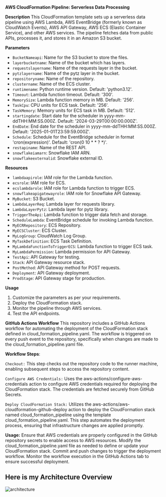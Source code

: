**AWS CloudFormation Pipeline: Serverless Data Processing**

**Description**
This CloudFormation template sets up a serverless data pipeline using AWS Lambda, AWS EventBridge (formerly known as CloudWatch Events), AWS API Gateway, AWS ECS (Elastic Container Service), and other AWS services. The pipeline fetches data from public APIs, processes it, and stores it in an Amazon S3 bucket.

**Parameters**
- `BucketNameapi`: Name for the S3 bucket to store the files.
- `layerbucketname`: Name of the bucket which has layers.
- `requestslayername`: Name of the requests layer in the bucket.
- `pytzlayername`: Name of the pytz layer in the bucket.
- `repositoryname`: Name of the repository.
- `clustername`: Name of the ECS cluster.
- `runtimename`: Python runtime version. Default: 'python3.12'.
- `Timeout`: Lambda function timeout. Default: '300'.
- `MemorySize`: Lambda function memory in MB. Default: '256'.
- `TaskCpu`: CPU units for ECS task. Default: '256'.
- `TaskMemory`: Memory units for ECS task in MB. Default: '512'.
- `startingdate`: Start date for the scheduler in yyyy-mm-ddTHH:MM:SS.000Z. Default: '2024-03-29T00:00:00.000Z'.
- `EndDate`: End date for the scheduler in yyyy-mm-ddTHH:MM:SS.000Z. Default: '2025-01-01T23:59:59.000Z'.
- `Schedule`: Schedule for the EventBridge scheduler in format 'cron(expression)'. Default: 'cron(0 10 * * ? *)'.
- `restapiname`: Name of the REST API.
- `snowflakeiamarn`: Snowflake IAM ARN.
- `snowflakeexternalid`: Snowflake external ID.

**Resources**
- `lambdaapirole`: IAM role for the Lambda function.
- `ecsrole`: IAM role for ECS.
- `ecslambdarole`: IAM role for Lambda function to trigger ECS.
- `snowflakeapigatewayrole`: IAM role for Snowflake API Gateway.
- `MyBucket`: S3 Bucket.
- `LambdaLayerReq`: Lambda layer for requests library.
- `LambdaLayerPytz`: Lambda layer for pytz library.
- `TriggerTheApi`: Lambda function to trigger data fetch and storage.
- `ScheduleLambda`: EventBridge schedule for invoking Lambda function.
- `MyECRRepository`: ECS Repository.
- `MyECSCluster`: ECS Cluster.
- `MyLogGroup`: CloudWatch Log Group.
- `MyTaskDefinition`: ECS Task Definition.
- `MyLambdaFunctionToTriggerECS`: Lambda function to trigger ECS task.
- `MyLambdaPermission`: Lambda permission for API Gateway.
- `TestApi`: API Gateway for testing.
- `Stack`: API Gateway resource stack.
- `PostMethod`: API Gateway method for POST requests.
- `Deployment`: API Gateway deployment.
- `ProdStage`: API Gateway stage for production.

 **Usage**
1. Customize the parameters as per your requirements.
2. Deploy the CloudFormation stack.
3. Monitor the pipeline through AWS services.
4. Test the API endpoints.


**GitHub Actions Workflow**
This repository includes a GitHub Actions workflow for automating the deployment of the CloudFormation stack defined in cloud_formation_pipeline.yaml. The workflow is triggered on every push event to the repository, specifically when changes are made to the cloud_formation_pipeline.yaml file.

**Workflow Steps**:

`Checkout:`
This step checks out the repository code to the runner machine, enabling subsequent steps to access the repository content.

`Configure AWS Credentials:`
Uses the aws-actions/configure-aws-credentials action to configure AWS credentials required for deploying the CloudFormation stack. The credentials are fetched securely from GitHub Secrets.

`Deploy CloudFormation Stack:`
Utilizes the aws-actions/aws-cloudformation-github-deploy action to deploy the CloudFormation stack named cloud_formation_pipeline using the template cloud_formation_pipeline.yaml. This step automates the deployment process, ensuring that infrastructure changes are applied promptly.

**Usage:**
Ensure that AWS credentials are properly configured in the GitHub repository secrets to enable access to AWS resources.
Modify the cloud_formation_pipeline.yaml file as needed to define or update your CloudFormation stack.
Commit and push changes to trigger the deployment workflow.
Monitor the workflow execution in the GitHub Actions tab to ensure successful deployment.
## Here is my Architecture Overview 
![architecture](https://github.com/thequeryvoyager/AWS-CloudFormation-Examples/assets/161686601/2aad5cf0-d7f7-44eb-9cd9-2fcce255e8c8)
